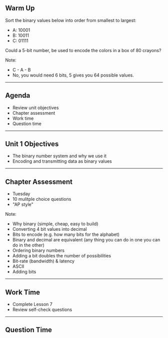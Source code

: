 ## Warm Up

Sort the binary values below into order from smallest to largest:

* A: 10001
* B: 10011
* C: 01111

Could a 5-bit number, be used to encode the colors in a box of 80 crayons?

Note:

* C - A - B
* No, you would need 6 bits, 5 gives you 64 possible values.

---

## Agenda

* Review unit objectives
* Chapter assessment
* Work time
* Question time

---

## Unit 1 Objectives

* The binary number system and why we use it
* Encoding and transmitting data as binary values

---

## Chapter Assessment

* Tuesday
* 10 mulitple choice questions
* "AP style"

Note:

* Why binary (simple, cheap, easy to build)
* Converting 4 bit values into decimal
* Bits to encode (e.g. how many bits for the alphabet)
* Binary and decimal are equivalent (any thing you can do in one you can do in the other)
* Ordering binary numbers
* Adding a bit doubles the number of possibilities
* Bit-rate (bandwidth) & latency
* ASCII
* Adding bits

---

## Work Time

* Complete Lesson 7
* Review self-check questions

---

## Question Time

